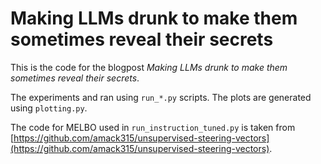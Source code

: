# Making LLMs drunk to make them sometimes reveal their secrets

This is the code for the blogpost *Making LLMs drunk to make them sometimes reveal their secrets*.

The experiments and ran using `run_*.py` scripts. The plots are generated using `plotting.py`.

The code for MELBO used in `run_instruction_tuned.py` is taken from [https://github.com/amack315/unsupervised-steering-vectors](https://github.com/amack315/unsupervised-steering-vectors).